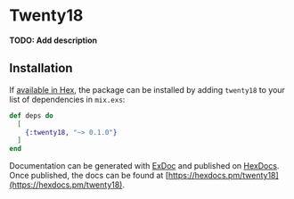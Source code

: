 # Twenty18

**TODO: Add description**

## Installation

If [available in Hex](https://hex.pm/docs/publish), the package can be installed
by adding `twenty18` to your list of dependencies in `mix.exs`:

```elixir
def deps do
  [
    {:twenty18, "~> 0.1.0"}
  ]
end
```

Documentation can be generated with [ExDoc](https://github.com/elixir-lang/ex_doc)
and published on [HexDocs](https://hexdocs.pm). Once published, the docs can
be found at [https://hexdocs.pm/twenty18](https://hexdocs.pm/twenty18).

